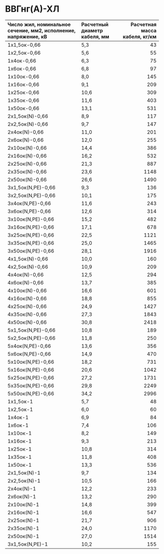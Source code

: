 # ВВГнг(А)-ХЛ

| Число жил, номинальное сечение, мм2, исполнение, напряжение, кВ   | Расчетный диаметр кабеля, мм   |   Расчетная масса кабеля, кг/км |
|:------------------------------------------------------------------|:-------------------------------|--------------------------------:|
| 1х1,5ок-0,66                                                      | 5,3                            |                              43 |
| 1х2,5ок-0,66                                                      | 5,6                            |                              55 |
| 1х4ок-0,66                                                        | 6,3                            |                              75 |
| 1х6ок-0,66                                                        | 6,8                            |                              97 |
| 1х10ок-0,66                                                       | 8,0                            |                             145 |
| 1х16ок-0,66                                                       | 9,1                            |                             209 |
| 1х25ок-0,66                                                       | 10,6                           |                             309 |
| 1х35ок-0,66                                                       | 11,6                           |                             403 |
| 1х50ок-0,66                                                       | 13,1                           |                             531 |
| 2х1,5ок(N)-0,66                                                   | 8,9                            |                             117 |
| 2х2,5ок(N)-0,66                                                   | 9,7                            |                             147 |
| 2х4ок(N)-0,66                                                     | 11,0                           |                             201 |
| 2х6ок(N)-0,66                                                     | 12,0                           |                             255 |
| 2х10ок(N)-0,66                                                    | 14,4                           |                             386 |
| 2х16ок(N)-0,66                                                    | 16,2                           |                             532 |
| 2х25ок(N)-0,66                                                    | 21,3                           |                             887 |
| 2х35ок(N)-0,66                                                    | 23,6                           |                            1148 |
| 2х50ок(N)-0,66                                                    | 26,6                           |                            1490 |
| 3х1,5ок(N,PE)-0,66                                                | 9,3                            |                             136 |
| 3х2,5ок(N,PE)-0,66                                                | 10,1                           |                             175 |
| 3х4ок(N,PE)-0,66                                                  | 11,6                           |                             243 |
| 3х6ок(N,PE)-0,66                                                  | 12,6                           |                             314 |
| 3х10ок(N,PE)-0,66                                                 | 15,2                           |                             482 |
| 3х16ок(N,PE)-0,66                                                 | 17,1                           |                             678 |
| 3х25ок(N,PE)-0,66                                                 | 22,5                           |                            1121 |
| 3х35ок(N,PE)-0,66                                                 | 25,0                           |                            1465 |
| 3х50ок(N,PE)-0,66                                                 | 28,1                           |                            1916 |
| 4х1,5ок(N)-0,66                                                   | 10,0                           |                             160 |
| 4х2,5ок(N)-0,66                                                   | 10,9                           |                             209 |
| 4х4ок(N)-0,66                                                     | 12,5                           |                             294 |
| 4х6ок(N)-0,66                                                     | 13,7                           |                             385 |
| 4х10ок(N)-0,66                                                    | 16,6                           |                             601 |
| 4х16ок(N)-0,66                                                    | 18,8                           |                             855 |
| 4х25ок(N)-0,66                                                    | 24,9                           |                            1427 |
| 4х35ок(N)-0,66                                                    | 27,3                           |                            1843 |
| 4х50ок(N)-0,66                                                    | 30,8                           |                            2418 |
| 5х1,5ок(N,PE)-0,66                                                | 10,8                           |                             189 |
| 5х2,5ок(N,PE)-0,66                                                | 11,8                           |                             250 |
| 5х4ок(N,PE)-0,66                                                  | 13,6                           |                             356 |
| 5х6ок(N,PE)-0,66                                                  | 14,9                           |                             470 |
| 5х10ок(N,PE)-0,66                                                 | 18,2                           |                             731 |
| 5х16ок(N,PE)-0,66                                                 | 20,6                           |                            1042 |
| 5х25ок(N,PE)-0,66                                                 | 27,2                           |                            1731 |
| 5х35ок(N,PE)-0,66                                                 | 29,8                           |                            2249 |
| 5х50ок(N,PE)-0,66                                                 | 34,2                           |                            2996 |
| 1х1,5ок-1                                                         | 5,7                            |                              48 |
| 1х2,5ок-1                                                         | 6,0                            |                              60 |
| 1х4ок-1                                                           | 6,9                            |                              84 |
| 1х6ок-1                                                           | 7,4                            |                             106 |
| 1х10ок-1                                                          | 8,2                            |                             149 |
| 1х16ок-1                                                          | 9,3                            |                             213 |
| 1х25ок-1                                                          | 10,8                           |                             314 |
| 1х35ок-1                                                          | 11,8                           |                             408 |
| 1х50ок-1                                                          | 13,3                           |                             536 |
| 2х1,5ок(N)-1                                                      | 9,7                            |                             134 |
| 2х2,5ок(N)-1                                                      | 10,5                           |                             166 |
| 2х4ок(N)-1                                                        | 12,2                           |                             233 |
| 2х6ок(N)-1                                                        | 13,2                           |                             290 |
| 2х10ок(N)-1                                                       | 14,8                           |                             399 |
| 2х16ок(N)-1                                                       | 16,6                           |                             547 |
| 2х25ок(N)-1                                                       | 21,7                           |                             906 |
| 2х35ок(N)-1                                                       | 24,0                           |                            1170 |
| 2х50ок(N)-1                                                       | 27,0                           |                            1514 |
| 3х1,5ок(N,PE)-1                                                   | 10,2                           |                             155 |